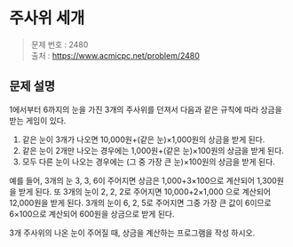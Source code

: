 # 주사위 세개

> 문제 번호 : 2480  
> 출처 : https://www.acmicpc.net/problem/2480

## 문제 설명

<p>1에서부터 6까지의 눈을 가진 3개의 주사위를 던져서 다음과 같은 규칙에 따라 상금을 받는 게임이 있다.</p>
<ol>
 <li>같은 눈이 3개가 나오면 10,000원+(같은 눈)×1,000원의 상금을 받게 된다.</li>
 <li>같은 눈이 2개만 나오는 경우에는 1,000원+(같은 눈)×100원의 상금을 받게 된다.</li>
 <li>모두 다른 눈이 나오는 경우에는 (그 중 가장 큰 눈)×100원의 상금을 받게 된다.</li>
</ol>
<p>예를 들어, 3개의 눈 3, 3, 6이 주어지면 상금은 1,000+3×100으로 계산되어 1,300원을 받게 된다. 또 3개의 눈이 2, 2, 2로 주어지면 10,000+2×1,000 으로 계산되어 12,000원을 받게 된다. 3개의 눈이 6, 2, 5로 주어지면 그중 가장 큰 값이 6이므로 6×100으로 계산되어 600원을 상금으로 받게 된다.</p>
<p>3개 주사위의 나온 눈이 주어질 때, 상금을 계산하는 프로그램을 작성 하시오.</p>

